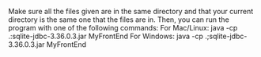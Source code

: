 Make sure all the files given are in the same directory and that your current directory is the same one that the files are in. 
Then, you can run the program with one of the following commands:
For Mac/Linux: java -cp .:sqlite-jdbc-3.36.0.3.jar MyFrontEnd
For Windows:   java -cp .;sqlite-jdbc-3.36.0.3.jar MyFrontEnd
